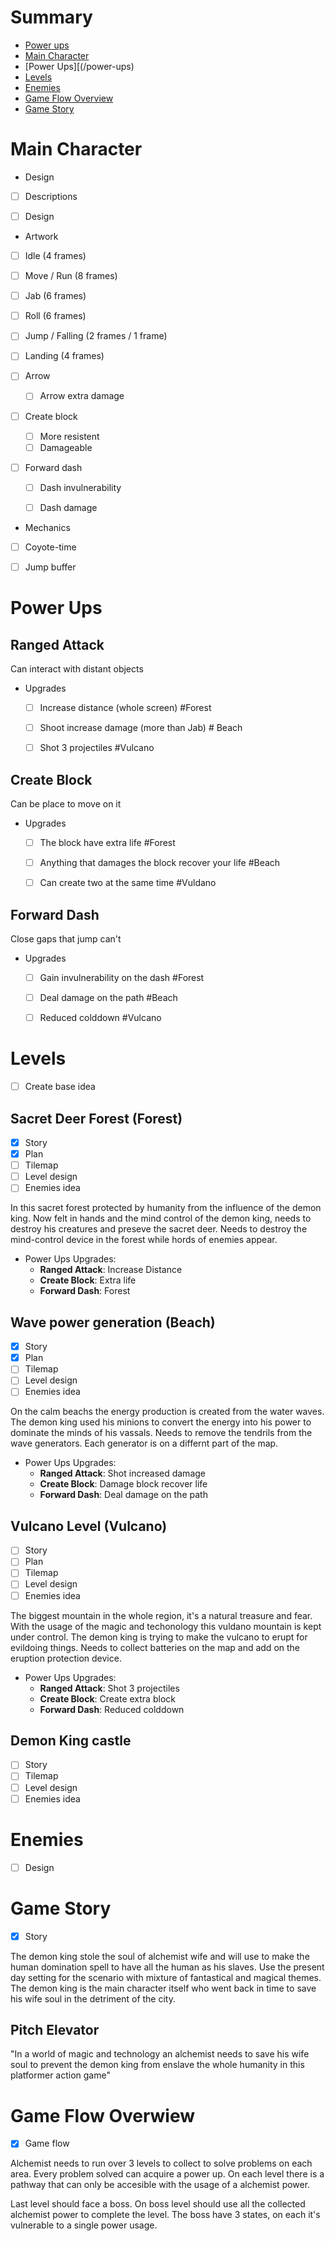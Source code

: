 # Summary 

- [Power ups](/power-ups)
- [Main Character](/main-character)
- [Power Ups][(/power-ups)
- [Levels](/levels)
- [Enemies](/enemies)
- [Game Flow Overview](/game-flow-overview)
- [Game Story](/game-story)


# Main Character

- Design
- [ ] Descriptions
- [ ] Design


- Artwork
- [ ] Idle (4 frames)
- [ ] Move / Run (8 frames)
- [ ] Jab (6 frames)
- [ ] Roll (6 frames)
- [ ] Jump / Falling (2 frames / 1 frame)
- [ ] Landing (4 frames)


- [ ] Arrow
	- [ ] Arrow extra damage
- [ ] Create block
	- [ ] More resistent
	- [ ] Damageable
- [ ] Forward dash
	- [ ] Dash invulnerability
	- [ ] Dash damage


- Mechanics
- [ ] Coyote-time
- [ ] Jump buffer


<!-- TODO: Create description -->
<!-- TODO: Artwork -->
<!-- TODO: Extra gameplay mechanics -->


# Power Ups

## Ranged Attack

Can interact with distant objects

- Upgrades
	- [ ] Increase distance (whole screen) #Forest
	- [ ] Shoot increase damage (more than Jab) # Beach
	- [ ] Shot 3 projectiles #Vulcano


## Create Block

Can be place to move on it

- Upgrades
	- [ ] The block have extra life #Forest
	- [ ] Anything that damages the block recover your life #Beach
	- [ ] Can create two at the same time #Vuldano


## Forward Dash

Close gaps that jump can't

- Upgrades
	- [ ] Gain invulnerability on the dash #Forest
	- [ ] Deal damage on the path #Beach
	- [ ] Reduced colddown #Vulcano


# Levels

- [ ] Create base idea

## Sacret Deer Forest (Forest)

- [x] Story
- [x] Plan
- [ ] Tilemap
- [ ] Level design
- [ ] Enemies idea

In this sacret forest protected by humanity from the influence of the demon king.
Now felt in hands and the mind control of the demon king, needs to destroy his creatures and preseve the sacret deer.
Needs to destroy the mind-control device in the forest while hords of enemies appear.

- Power Ups Upgrades:
	- **Ranged Attack**: Increase Distance
	- **Create Block**: Extra life
	- **Forward Dash**: Forest


## Wave power generation (Beach)

- [x] Story
- [x] Plan
- [ ] Tilemap
- [ ] Level design
- [ ] Enemies idea

On the calm beachs the energy production is created from the water waves.
The demon king used his minions to convert the energy into his power to dominate the minds of his vassals.
Needs to remove the tendrils from the wave generators. Each generator is on a differnt part of the map.

- Power Ups Upgrades:
	- **Ranged Attack**: Shot increased damage
	- **Create Block**: Damage block recover life
	- **Forward Dash**: Deal damage on the path


## Vulcano Level (Vulcano)

- [ ] Story
- [ ] Plan
- [ ] Tilemap
- [ ] Level design
- [ ] Enemies idea

The biggest mountain in the whole region, it's a natural treasure and fear.
With the usage of the magic and techonology this vuldano mountain is kept under control.
The demon king is trying to make the vulcano to erupt for evildoing things.
Needs to collect batteries on the map and add on the eruption protection device.

- Power Ups Upgrades:
	- **Ranged Attack**: Shot 3 projectiles
	- **Create Block**: Create extra block
	- **Forward Dash**: Reduced colddown


## Demon King castle

- [ ] Story
- [ ] Tilemap
- [ ] Level design
- [ ] Enemies idea

<!-- TODO: Create description -->


# Enemies

- [ ] Design


# Game Story

- [x] Story

The demon king stole the soul of alchemist wife and will use to make the human domination spell to have all the human as his slaves.
Use the present day setting for the scenario with mixture of fantastical and magical themes.
The demon king is the main character itself who went back in time to save his wife soul in the detriment of the city.


## Pitch Elevator

"In a world of magic and technology an alchemist needs to save his wife soul to prevent the demon king from enslave the whole humanity in this platformer action game"


# Game Flow Overwiew

- [x] Game flow

Alchemist needs to run over 3 levels to collect to solve problems on each area.
Every problem solved can acquire a power up.
On each level there is a pathway that can only be accesible with the usage of a alchemist power.

Last level should face a boss. 
On boss level should use all the collected alchemist power to complete the level.
The boss have 3 states, on each it's vulnerable to a single power usage.

